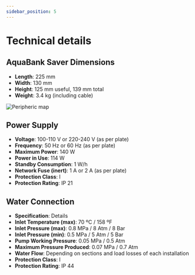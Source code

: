 ```yaml
---
sidebar_position: 5
---
```

# Technical details

## AquaBank Saver Dimensions

- **Length**: 225 mm
- **Width**: 130 mm
- **Height**: 125 mm useful, 139 mm total
- **Weight**: 3.4 kg (including cable)

![Peripheric map](/img/depin/3dmap.png)

## Power Supply

- **Voltage**: 100-110 V or 220-240 V (as per plate)
- **Frequency**: 50 Hz or 60 Hz (as per plate)
- **Maximum Power**: 140 W
- **Power in Use**: 114 W
- **Standby Consumption**: 1 W/h
- **Network Fuse (inert)**: 1 A or 2 A (as per plate)
- **Protection Class**: I
- **Protection Rating**: IP 21

## Water Connection

- **Specification**: Details
- **Inlet Temperature (max)**: 70 ºC / 158 ºF
- **Inlet Pressure (max)**: 0.8 MPa / 8 Atm / 8 Bar
- **Inlet Pressure (min)**: 0.5 MPa / 5 Atm / 5 Bar
- **Pump Working Pressure**: 0.05 MPa / 0.5 Atm
- **Maximum Pressure Produced**: 0.07 MPa / 0.7 Atm
- **Water Flow**: Depending on sections and load losses of each installation
- **Protection Class**: I
- **Protection Rating**: IP 44